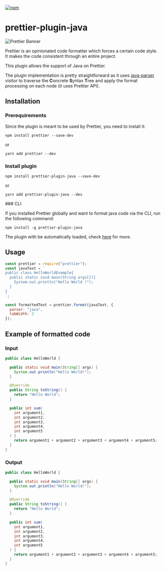[![npm](https://img.shields.io/npm/v/prettier-plugin-java.svg)](https://www.npmjs.com/package/prettier-plugin-java)

# prettier-plugin-java

![Prettier Banner](https://raw.githubusercontent.com/prettier/prettier-logo/master/images/prettier-banner-light.png)

Prettier is an opinionated code formatter which forces a certain code style. It makes the code consistent through an entire project.

This plugin allows the support of Java on Prettier.

The plugin implementation is pretty straightforward as it uses [java-parser](../java-parser) visitor to traverse the **C**oncrete **S**yntax **T**ree and apply the format processing on each node (it uses Prettier API).

## Installation

### Prerequirements

Since the plugin is meant to be used by Prettier, you need to install it:

`npm install prettier --save-dev`

or

`yarn add prettier --dev`

### Install plugin

`npm install prettier-plugin-java --save-dev`

or

`yarn add prettier-plugin-java --dev`

### CLI

If you installed Prettier globally and want to format java code via the CLI, run the following command:

`npm install -g prettier-plugin-java`

The plugin with be automatically loaded, check [here](https://prettier.io/docs/en/plugins.html#using-plugins) for more.

## Usage

```javascript
const prettier = require("prettier");
const javaText = `
public class HelloWorldExample{
  public static void main(String args[]){
    System.out.println("Hello World !");
  }
}
`;

const formattedText = prettier.format(javaText, {
  parser: "java",
  tabWidth: 2
});
```

## Example of formatted code

### Input

```java
public class HelloWorld {

  public static void main(String[] args) {
    System.out.println("Hello World!");
  }

  @Override
  public String toString() {
    return "Hello World";
  }

  public int sum(
    int argument1,
    int argument2,
    int argument3,
    int argument4,
    int argument5
  ) {
    return argument1 + argument2 + argument3 + argument4 + argument5;
  }
}
```

### Output

```java
public class HelloWorld {

  public static void main(String[] args) {
    System.out.println("Hello World!");
  }

  @Override
  public String toString() {
    return "Hello World";
  }

  public int sum(
    int argument1,
    int argument2,
    int argument3,
    int argument4,
    int argument5
  ) {
    return argument1 + argument2 + argument3 + argument4 + argument5;
  }
}
```
